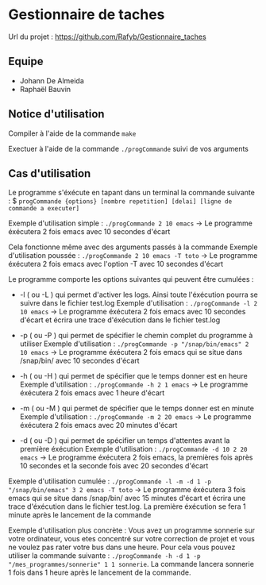 # Gestionnaire de taches

Url du projet : https://github.com/Rafyb/Gestionnaire_taches

## Equipe

- Johann De Almeida
- Raphaël Bauvin

## Notice d'utilisation

Compiler à l'aide de la commande `make`

Exectuer à l'aide de la commande `./progCommande` suivi de vos arguments

## Cas d'utilisation

Le programme s'éxécute en tapant dans un terminal la commande suivante :
$ `progCommande {options} [nombre repetition] [delai] [ligne de commande a executer]`

Exemple d'utilisation simple : `./progCommande 2 10 emacs` 
-> Le programme éxécutera 2 fois emacs avec 10 secondes d'écart

Cela fonctionne même avec des arguments passés à la commande
Exemple d'utilisation poussée : `./progCommande 2 10 emacs -T toto`
-> Le programme éxécutera 2 fois emacs avec l'option -T avec 10 secondes d'écart

Le programme comporte les options suivantes qui peuvent être cumulées :

 * -l ( ou -L ) qui permet d'activer les logs. Ainsi toute l'éxécution pourra se suivre dans le fichier test.log
 Exemple d'utilisation : `./progCommande -l 2 10 emacs`
 -> Le programme éxécutera 2 fois emacs avec 10 secondes d'écart et écrira une trace d'éxécution dans le fichier test.log
 
  * -p ( ou -P ) qui permet de spécifier le chemin complet du programme à utiliser
 Exemple d'utilisation : `./progCommande -p "/snap/bin/emacs" 2 10 emacs`
 -> Le programme éxécutera 2 fois emacs qui se situe dans /snap/bin/ avec 10 secondes d'écart
 
  * -h ( ou -H ) qui permet de spécifier que le temps donner est en heure
 Exemple d'utilisation : `./progCommande -h 2 1 emacs`
 -> Le programme éxécutera 2 fois emacs avec 1 heure d'écart
 
   * -m ( ou -M ) qui permet de spécifier que le temps donner est en minute
 Exemple d'utilisation : `./progCommande -m 2 20 emacs`
  -> Le programme éxécutera 2 fois emacs avec 20 minutes d'écart
 
   * -d ( ou -D ) qui permet de spécifier un temps d'attentes avant la première éxécution
 Exemple d'utilisation : `./progCommande -d 10 2 20 emacs`
  -> Le programme éxécutera 2 fois emacs, la premières fois après 10 secondes et la seconde fois avec 20 secondes d'écart
 
 
 Exemple d'utilisation cumulée : `./progCommande -l -m -d 1 -p "/snap/bin/emacs" 3 2 emacs -T toto`
  -> Le programme éxécutera 3 fois emacs qui se situe dans /snap/bin/ avec 15 minutes d'écart et écrira une trace d'éxécution dans le fichier test.log. La première éxécution se fera 1 minute après le lancement de la commande
 
Exemple d'utilisation plus concrète : Vous avez un programme sonnerie sur votre ordinateur, vous etes concentré sur votre correction de projet et vous ne voulez pas rater votre bus dans une heure. Pour cela vous pouvez utiliser la commande suivante : `./progCommande -h -d 1 -p "/mes_programmes/sonnerie" 1 1 sonnerie`. La commande lancera sonnerie 1 fois dans 1 heure après le lancement de la commande.

